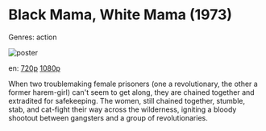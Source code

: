 # Black Mama, White Mama (1973)

Genres: action

![poster](http://image.tmdb.org/t/p/w500/gLP7yzXs2HNY2HSKBDJMBfBDgr4.jpg)

en:
  [720p](magnet:?xt=urn:btih:FE568EA2E8A1FADF874D01E2849E6BE6D11E4725&tr=udp://glotorrents.pw:6969/announce&tr=udp://tracker.opentrackr.org:1337/announce&tr=udp://torrent.gresille.org:80/announce&tr=udp://tracker.openbittorrent.com:80&tr=udp://tracker.coppersurfer.tk:6969&tr=udp://tracker.leechers-paradise.org:6969&tr=udp://p4p.arenabg.ch:1337&tr=udp://tracker.internetwarriors.net:1337)
  [1080p](magnet:?xt=urn:btih:3BE39CC41B72FD9D69DD905950BE601182AAF7DA&tr=udp://glotorrents.pw:6969/announce&tr=udp://tracker.opentrackr.org:1337/announce&tr=udp://torrent.gresille.org:80/announce&tr=udp://tracker.openbittorrent.com:80&tr=udp://tracker.coppersurfer.tk:6969&tr=udp://tracker.leechers-paradise.org:6969&tr=udp://p4p.arenabg.ch:1337&tr=udp://tracker.internetwarriors.net:1337)
  


When two troublemaking female prisoners (one a revolutionary, the other a former harem-girl) can't seem to get along, they are chained together and extradited for safekeeping. The women, still chained together, stumble, stab, and cat-fight their way across the wilderness, igniting a bloody shootout between gangsters and a group of revolutionaries.